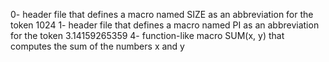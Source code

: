 0- header file that defines a macro named SIZE as an abbreviation for the
token 1024
1- header file that defines a macro named PI as an abbreviation for the
token 3.14159265359
4- function-like macro SUM(x, y) that computes the sum of the numbers x and y